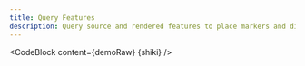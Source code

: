 ```yaml
---
title: Query Features
description: Query source and rendered features to place markers and display a list.
---
```


<script lang="ts">
  import Demo from "./Query.svelte";
import demoRaw from "./Query.svelte?raw";
  import CodeBlock from "../../CodeBlock.svelte";
  let { shiki } = $props();
</script>

<Demo />

<CodeBlock content={demoRaw} {shiki} />
